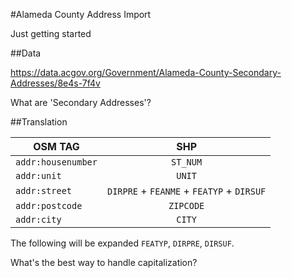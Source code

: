 #Alameda County Address Import

Just getting started

##Data


https://data.acgov.org/Government/Alameda-County-Secondary-Addresses/8e4s-7f4v

What are 'Secondary Addresses'?

##Translation

| OSM TAG           | SHP                                       |
| ------------------|:-----------------------------------------:|
| `addr:housenumber`| `ST_NUM`        					        |
| `addr:unit`       | `UNIT`                                    |
| `addr:street`     | `DIRPRE` +  `FEANME` + `FEATYP` + `DIRSUF`|
| `addr:postcode`   | `ZIPCODE`                                 |
| `addr:city`       | `CITY`         					        |

The following will be expanded `FEATYP`, `DIRPRE`, `DIRSUF`.

What's the best way to handle capitalization?

